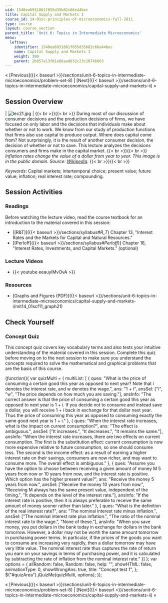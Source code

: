 ```yaml
---
uid: 1540ea6931861f855d35b82c66e44bec
title: Capital Supply and Markets I
course_id: 14-01sc-principles-of-microeconomics-fall-2011
type: course
layout: course_section
parent_title: 'Unit 6: Topics in Intermediate Microeconomics'
menu:
  leftnav:
    identifier: 1540ea6931861f855d35b82c66e44bec
    name: Capital Supply and Markets I
    weight: 390
    parent: 2b057e13f81e86aad632c23c1074b663
---
```


« [Previous]({{< baseurl >}}/sections/unit-6-topics-in-intermediate-microeconomics/problem-set-8) | [Next]({{< baseurl >}}/sections/unit-6-topics-in-intermediate-microeconomics/capital-supply-and-markets-ii) »

Session Overview
----------------

| ![lec21.jpg](https://open-learning-course-data-production.s3.amazonaws.com/14-01sc-principles-of-microeconomics-fall-2011/c3f9b54ac92eadab3e0f2033e6361b4c_lec21.jpg) |  {{< br >}}{{< br >}} During most of our discussion of consumer decisions and the production decisions of firms, we have focused on only labor and the decisions that individuals make about whether or not to work. We know from our study of production functions that firms also use capital to produce output. Where does capital come from? Not surprisingly, it is the result of another consumer decision, the decision of whether or not to save. This lecture analyzes the decisions consumers and firms make in the capital market. {{< br >}}{{< br >}} _Inflation rates change the value of a dollar from year to year. This image is in the public domain. Source: [Wikipedia](http://en.wikipedia.org/wiki/File:US_Inflation.png)._ {{< br >}}{{< br >}}  

_Keywords_: Capital markets; intertemporal choice; present value; future value; inflation; real interest rate; compounding.

Session Activities
------------------

### Readings

Before watching the lecture video, read the course textbook for an introduction to the material covered in this session:

*   [\[R&T\]]({{< baseurl >}}/sections/syllabus#_R_T_) Chapter 13, "Interest Rates and the Markets for Capital and Natural Resources."
*   \[[Perloff]({{< baseurl >}}/sections/syllabus#_Perloff_)\] Chapter 16, "Interest Rates, Investments, and Capital Markets." (optional)

### Lecture Videos

*   {{< youtube eeauylMvOvA >}}

### Resources

*   [Graphs and Figures (PDF)]({{< baseurl >}}/sections/unit-6-topics-in-intermediate-microeconomics/capital-supply-and-markets-i/mit14_01scf11_graph21)

Check Yourself
--------------

### Concept Quiz

This concept quiz covers key vocabulary terms and also tests your intuitive understanding of the material covered in this session. Complete this quiz before moving on to the next session to make sure you understand the concepts required to solve the mathematical and graphical problems that are the basis of this course.

$( function($){ var quizMulti = { multiList: \[ { ques: "What is the price of consuming a certain good this year as opposed to next year? Note that i denotes the interest rate, and w denotes the wage.", ans: "1 + i", ansSel: \["i", "w", "The price depends on how much you are saving."\], ansInfo: "The correct answer is that the price of consuming a certain good this year as opposed to next year is 1 + i. If you decide not to consume and instead save a dollar, you will receive 1 + i back in exchange for that dollar next year. Thus the price of consuming this year as opposed to consuming exactly the same good next year is 1 + i." }, { ques: "When the interest rate increases, what is the impact on current consumption?", ans: "The effect is ambiguous.", ansSel: \["It increases.", "It decreases.", "It remains the same."\], ansInfo: "When the interest rate increases, there are two effects on current consumption. The first is the substitution effect: current consumption is now more expensive relative to future consumption, so one should consume less. The second is the income effect: as a result of earning a higher interest rate on their savings, consumers are now richer, and may want to consume more. The overall effect is ambiguous." }, { ques: "Assume you have the option to choose between receiving a given amount of money M 5 years from now or 10 years from now, and the interest rate is positive. Which option has the higher present value?", ans: "Receive the money 5 years from now.", ansSel: \["Receive the money 10 years from now.", "Receiving M always has the same present value, independent of the timing.", "It depends on the level of the interest rate."\], ansInfo: "If the interest rate is positive, then it is always preferable to receive the same amount of money sooner rather than later." }, { ques: "What is the definition of the real interest rate?", ans: "The nominal interest rate minus inflation.", ansSel: \["The nominal interest rate plus inflation.", "The ratio of the nominal interest rate to the wage.", "None of these."\], ansInfo: "When you save money, you put dollars in the bank today in exchange for dollars in the bank tomorrow. However, a dollar may not be worth the same amount tomorrow in purchasing power terms. In particular, if the prices of the goods you want to consume are increasing very rapidly, then a dollar tomorrow may have very little value. The nominal interest rate thus captures the rate of return you earn on your savings in terms of purchasing power, and it is calculated by subtracting the rate of inflation from the nominal interest rate." }\] }; var options = { allRandom: false, Random: false, help: "", showHTML: false, animationType: 0, showWrongAns: true, title: "Concept test 1", }; $("#quizArea").jQuizMe(quizMulti, options); });

« [Previous]({{< baseurl >}}/sections/unit-6-topics-in-intermediate-microeconomics/problem-set-8) | [Next]({{< baseurl >}}/sections/unit-6-topics-in-intermediate-microeconomics/capital-supply-and-markets-ii) »